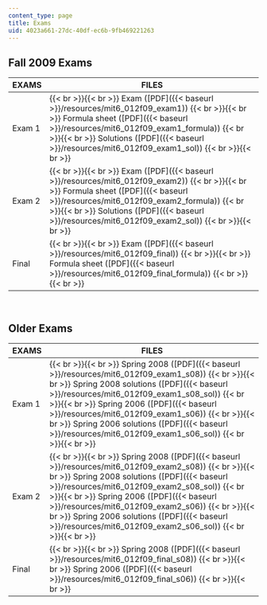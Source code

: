 ```yaml
---
content_type: page
title: Exams
uid: 4023a661-27dc-40df-ec6b-9fb469221263
---
```


Fall 2009 Exams
---------------

| EXAMS | FILES |
| --- | --- |
| Exam 1 |  {{< br >}}{{< br >}} Exam ([PDF]({{< baseurl >}}/resources/mit6_012f09_exam1)) {{< br >}}{{< br >}} Formula sheet ([PDF]({{< baseurl >}}/resources/mit6_012f09_exam1_formula)) {{< br >}}{{< br >}} Solutions ([PDF]({{< baseurl >}}/resources/mit6_012f09_exam1_sol)) {{< br >}}{{< br >}}  |
| Exam 2 |  {{< br >}}{{< br >}} Exam ([PDF]({{< baseurl >}}/resources/mit6_012f09_exam2)) {{< br >}}{{< br >}} Formula sheet ([PDF]({{< baseurl >}}/resources/mit6_012f09_exam2_formula)) {{< br >}}{{< br >}} Solutions ([PDF]({{< baseurl >}}/resources/mit6_012f09_exam2_sol)) {{< br >}}{{< br >}}  |
| Final |  {{< br >}}{{< br >}} Exam ([PDF]({{< baseurl >}}/resources/mit6_012f09_final)) {{< br >}}{{< br >}} Formula sheet ([PDF]({{< baseurl >}}/resources/mit6_012f09_final_formula)) {{< br >}}{{< br >}}  

  
 

Older Exams
-----------

| EXAMS | FILES |
| --- | --- |
| Exam 1 |  {{< br >}}{{< br >}} Spring 2008 ([PDF]({{< baseurl >}}/resources/mit6_012f09_exam1_s08)) {{< br >}}{{< br >}} Spring 2008 solutions ([PDF]({{< baseurl >}}/resources/mit6_012f09_exam1_s08_sol)) {{< br >}}{{< br >}} Spring 2006 ([PDF]({{< baseurl >}}/resources/mit6_012f09_exam1_s06)) {{< br >}}{{< br >}} Spring 2006 solutions ([PDF]({{< baseurl >}}/resources/mit6_012f09_exam1_s06_sol)) {{< br >}}{{< br >}}  |
| Exam 2 |  {{< br >}}{{< br >}} Spring 2008 ([PDF]({{< baseurl >}}/resources/mit6_012f09_exam2_s08)) {{< br >}}{{< br >}} Spring 2008 solutions ([PDF]({{< baseurl >}}/resources/mit6_012f09_exam2_s08_sol)) {{< br >}}{{< br >}} Spring 2006 ([PDF]({{< baseurl >}}/resources/mit6_012f09_exam2_s06)) {{< br >}}{{< br >}} Spring 2006 solutions ([PDF]({{< baseurl >}}/resources/mit6_012f09_exam2_s06_sol)) {{< br >}}{{< br >}}  |
| Final |  {{< br >}}{{< br >}} Spring 2008 ([PDF]({{< baseurl >}}/resources/mit6_012f09_final_s08)) {{< br >}}{{< br >}} Spring 2006 ([PDF]({{< baseurl >}}/resources/mit6_012f09_final_s06)) {{< br >}}{{< br >}}
